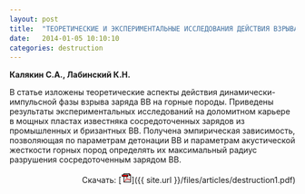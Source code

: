 ```yaml
---
layout: post
title:  "ТЕОРЕТИЧЕСКИЕ И ЭКСПЕРИМЕНТАЛЬНЫЕ ИССЛЕДОВАНИЯ ДЕЙСТВИЯ ВЗРЫВА ЗАРЯДА ВВ В ГОРНОЙ ПОРОДЕ"
date:   2014-01-05 10:10:10
categories: destruction
---
```


<strong>Калякин С.А., Лабинский К.Н.</strong>

В статье изложены теоретические аспекты действия динамически-импульсной фазы взрыва заряда ВВ на горные породы. 
Приведены результаты экспериментальных исследований на доломитном карьере в мощных пластах известняка сосредоточенных 
зарядов из промышленных и бризантных ВВ. Получена эмпирическая зависимость, позволяющая по параметрам детонации ВВ и 
параметрам акустической жесткости горных пород определять их максимальный радиус разрушения сосредоточенным зарядом ВВ.
<p align="right">
Скачать: [<img src="/img/pdf.gif">]({{ site.url }}/files/articles/destruction1.pdf)
</p>